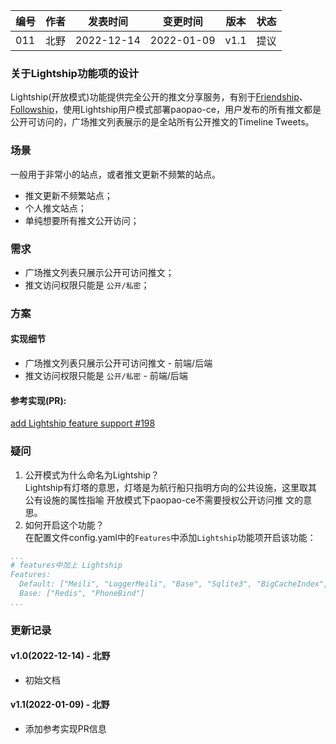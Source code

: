 | 编号 | 作者 | 发表时间 | 变更时间 | 版本 | 状态 |
| ----- | ----- | ----- | ----- | ----- | ----- |
| 011| 北野 | 2022-12-14 | 2022-01-09 | v1.1 | 提议 |

### 关于Lightship功能项的设计
Lightship(开放模式)功能提供完全公开的推文分享服务，有别于[Friendship](002-关于Friendship功能项的设计.md "关于Friendship功能项的设计")、[Followship](003-关于Followship功能项的设计.md "关于Followship功能项的设计")，使用Lightship用户模式部署paopao-ce，用户发布的所有推文都是公开可访问的，广场推文列表展示的是全站所有公开推文的Timeline Tweets。

### 场景
一般用于非常小的站点，或者推文更新不频繁的站点。
* 推文更新不频繁站点；
* 个人推文站点；
* 单纯想要所有推文公开访问；

### 需求
* 广场推文列表只展示公开可访问推文；
* 推文访问权限只能是 `公开/私密`；

### 方案

#### 实现细节
* 广场推文列表只展示公开可访问推文 - 前端/后端   
* 推文访问权限只能是 `公开/私密` - 前端/后端  

#### 参考实现(PR):  
[add Lightship feature support #198](https://github.com/rocboss/paopao-ce/pull/198)  

### 疑问

1. 公开模式为什么命名为Lightship？   
Lightship有灯塔的意思，灯塔是为航行船只指明方向的公共设施，这里取其公有设施的属性指喻 开放模式下paopao-ce不需要授权公开访问推 文的意思。    
1. 如何开启这个功能？     
在配置文件config.yaml中的`Features`中添加`Lightship`功能项开启该功能：
```yaml
...
# features中加上 Lightship
Features:
  Default: ["Meili", "LoggerMeili", "Base", "Sqlite3", "BigCacheIndex", "MinIO", "Lightship"]
  Base: ["Redis", "PhoneBind"]
...
```

### 更新记录
#### v1.0(2022-12-14) - 北野
* 初始文档

#### v1.1(2022-01-09) - 北野
* 添加参考实现PR信息
